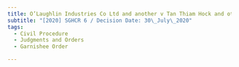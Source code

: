 ```yaml
---
title: O’Laughlin Industries Co Ltd and another v Tan Thiam Hock and others
subtitle: "[2020] SGHCR 6 / Decision Date: 30\_July\_2020"
tags:
  - Civil Procedure
  - Judgments and Orders
  - Garnishee Order

---
```

